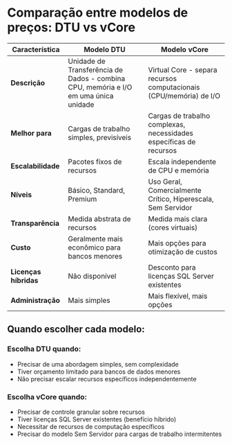 # Comparação entre modelos de preços: DTU vs vCore

| Característica        | Modelo DTU                                                                          | Modelo vCore                                                       |
| --------------------- | ----------------------------------------------------------------------------------- | ------------------------------------------------------------------ |
| **Descrição**         | Unidade de Transferência de Dados - combina CPU, memória e I/O em uma única unidade | Virtual Core - separa recursos computacionais (CPU/memória) de I/O |
| **Melhor para**       | Cargas de trabalho simples, previsíveis                                             | Cargas de trabalho complexas, necessidades específicas de recursos |
| **Escalabilidade**    | Pacotes fixos de recursos                                                           | Escala independente de CPU e memória                               |
| **Níveis**            | Básico, Standard, Premium                                                           | Uso Geral, Comercialmente Crítico, Hiperescala, Sem Servidor       |
| **Transparência**     | Medida abstrata de recursos                                                         | Medida mais clara (cores virtuais)                                 |
| **Custo**             | Geralmente mais econômico para bancos menores                                       | Mais opções para otimização de custos                              |
| **Licenças híbridas** | Não disponível                                                                      | Desconto para licenças SQL Server existentes                       |
| **Administração**     | Mais simples                                                                        | Mais flexível, mais opções                                         |

## Quando escolher cada modelo:

### Escolha DTU quando:

- Precisar de uma abordagem simples, sem complexidade
- Tiver orçamento limitado para bancos de dados menores
- Não precisar escalar recursos específicos independentemente

### Escolha vCore quando:

- Precisar de controle granular sobre recursos
- Tiver licenças SQL Server existentes (benefício híbrido)
- Necessitar de recursos de computação específicos
- Precisar do modelo Sem Servidor para cargas de trabalho intermitentes
